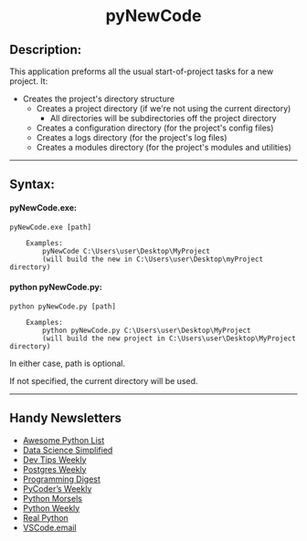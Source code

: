 # <p style="text-align: center;">pyNewCode</p>

## Description:

This application preforms all the usual start-of-project tasks for a new project. It:

- Creates the project's directory structure
  - Creates a project directory (if we're not using the current directory)
    - All directories will be subdirectories off the project directory
  - Creates a configuration directory (for the project's config files)
  - Creates a logs directory (for the project's log files)
  - Creates a modules directory (for the project's modules and utilities)

---

## Syntax:
#### pyNewCode.exe:
```
pyNewCode.exe [path]

	Examples:
		pyNewCode C:\Users\user\Desktop\MyProject
		(will build the new in C:\Users\user\Desktop\myProject directory)
```
#### python pyNewCode.py:
```
python pyNewCode.py [path]

	Examples:
		python pyNewCode.py C:\Users\user\Desktop\MyProject
		(will build the new project in C:\Users\user\Desktop\MyProject directory)
```
In either case, path is optional.

If not specified, the current directory will be used.

---

## Handy Newsletters

* [Awesome Python List](https://python.libhunt.com/newsletter)
* [Data Science Simplified](https://mathdatasimplified.com/)
* [Dev Tips Weekly](https://ardalis.com/tips/)
* [Postgres Weekly](https://postgresweekly.com/)
* [Programming Digest](https://programmingdigest.net/)
* [PyCoder’s Weekly](https://pycoders.com/)
* [Python Morsels](https://www.pythonmorsels.com/newsletter/)
* [Python Weekly](https://www.pythonweekly.com/)
* [Real Python](https://realpython.com/newsletter/)
* [VSCode.email](https://vscode.email/)

